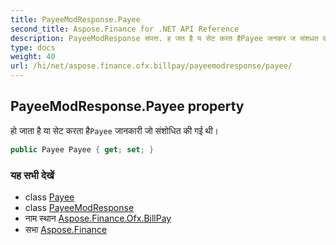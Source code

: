 ```yaml
---
title: PayeeModResponse.Payee
second_title: Aspose.Finance for .NET API Reference
description: PayeeModResponse संपत्त. ह जत है य सेट करत हैPayee जनकर ज संशधत क गई थ
type: docs
weight: 40
url: /hi/net/aspose.finance.ofx.billpay/payeemodresponse/payee/
---
```

## PayeeModResponse.Payee property

हो जाता है या सेट करता है`Payee` जानकारी जो संशोधित की गई थी।

```csharp
public Payee Payee { get; set; }
```

### यह सभी देखें

* class [Payee](../../../aspose.finance.ofx/payee/)
* class [PayeeModResponse](../)
* नाम स्थान [Aspose.Finance.Ofx.BillPay](../../payeemodresponse/)
* सभा [Aspose.Finance](../../../)


